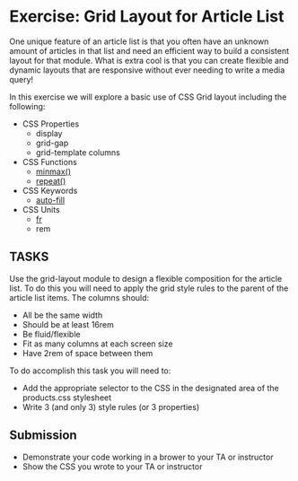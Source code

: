 # Exercise: Grid Layout for Article List
One unique feature of an article list is that you often have an unknown amount of articles in that list and need an efficient way to build a consistent layout for that module. What is extra cool is that you can create flexible and dynamic layouts that are responsive without ever needing to write a media query!

In this exercise we will explore a basic use of CSS Grid layout including the following: 
- CSS Properties
	- display
	- grid-gap
	- grid-template columns
- CSS Functions
	- [minmax()](https://gridbyexample.com/video/series-minmax/)
	- [repeat()](https://gridbyexample.com/video/series-repeat/)
- CSS Keywords
	- [auto-fill](https://gridbyexample.com/video/series-auto-fill-auto-fit/)
- CSS Units
	- [fr](https://gridbyexample.com/video/series-the-fr-unit/)
	- rem

## TASKS
Use the grid-layout module to design a flexible composition for the article list. To do this you will need to apply the grid style rules to the parent of the article list items. The columns should:
- All be the same width
- Should be at least 16rem 
- Be fluid/flexible
- Fit as many columns at each screen size
- Have 2rem of space between them

To do accomplish this task you will need to:
- Add the appropriate selector to the CSS in the designated area of the products.css stylesheet
- Write 3 (and only 3) style rules (or 3 properties)

## Submission
- Demonstrate your code working in a brower to your TA or instructor
- Show the CSS you wrote to your TA or instructor